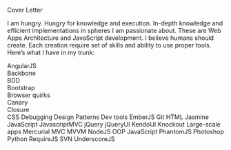 Cover Letter

I am hungry. Hungry for knowledge and execution. In-depth knowledge and efficient implementations in spheres I am passionate about. These are Web Apps Architecture and JavaScript development.
I believe humans should create. Each creation require  set of skills and ability to use proper tools. Here’s what I have in my trunk:

AngularJS  	    		      		      
Backbone		    	  				        
BDD			        	      			        
Bootstrap		    		        			          
Browser quirks				          			        
Canary		      			        		  
Closure		      		        			        
CSS
Debugging
Design Patterns
Dev tools
EmberJS
Git
HTML
Jasmine
JavaScript
JavascriptMVC
jQuery
jQueryUI
KendoUI
Knockout
Large-scale apps
Mercurial
MVC
MVVM
NodeJS
OOP JavaScript
PhantomJS
Photoshop
Python
RequireJS
SVN
UnderscoreJS
